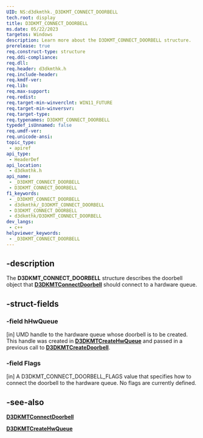 ```yaml
---
UID: NS:d3dkmthk._D3DKMT_CONNECT_DOORBELL
tech.root: display
title: D3DKMT_CONNECT_DOORBELL
ms.date: 05/22/2023
targetos: Windows
description: Learn more about the D3DKMT_CONNECT_DOORBELL structure.
prerelease: true
req.construct-type: structure
req.ddi-compliance: 
req.dll: 
req.header: d3dkmthk.h
req.include-header: 
req.kmdf-ver: 
req.lib: 
req.max-support: 
req.redist: 
req.target-min-winverclnt: WIN11_FUTURE
req.target-min-winversvr: 
req.target-type: 
req.typenames: D3DKMT_CONNECT_DOORBELL
typedef_isUnnamed: false
req.umdf-ver: 
req.unicode-ansi: 
topic_type:
 - apiref
api_type:
 - HeaderDef
api_location:
 - d3dkmthk.h
api_name:
 - _D3DKMT_CONNECT_DOORBELL
 - D3DKMT_CONNECT_DOORBELL
f1_keywords:
 - _D3DKMT_CONNECT_DOORBELL
 - d3dkmthk/_D3DKMT_CONNECT_DOORBELL
 - D3DKMT_CONNECT_DOORBELL
 - d3dkmthk/D3DKMT_CONNECT_DOORBELL
dev_langs:
 - c++
helpviewer_keywords:
 - _D3DKMT_CONNECT_DOORBELL
---
```


## -description

The **D3DKMT_CONNECT_DOORBELL** structure describes the doorbell object that [**D3DKMTConnectDoorbell**](nf-d3dkmthk-d3dkmtconnectdoorbell.md) should connect to a hardware queue.

## -struct-fields

### -field hHwQueue

[in] UMD handle to the hardware queue whose doorbell is to be created. This handle was created in [**D3DKMTCreateHwQueue**](nf-d3dkmthk-d3dkmtcreatehwqueue.md) and passed in a previous call to [**D3DKMTCreateDoorbell**](nf-d3dkmthk-d3dkmtcreatedoorbell.md).

### -field Flags

[in] A D3DKMT_CONNECT_DOORBELL_FLAGS value that specifies how to connect the doorbell to the hardware queue. No flags are currently defined.

## -see-also

[**D3DKMTConnectDoorbell**](nf-d3dkmthk-d3dkmtconnectdoorbell.md)

[**D3DKMTCreateHwQueue**](nf-d3dkmthk-d3dkmtcreatehwqueue.md)
